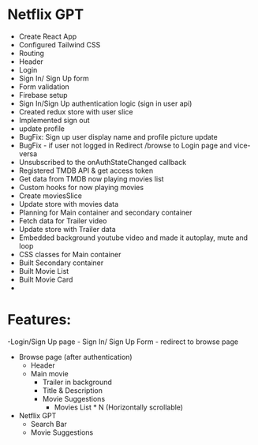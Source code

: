 # Netflix GPT

- Create React App
- Configured Tailwind CSS
- Routing
- Header
- Login
- Sign In/ Sign Up form
- Form validation
- Firebase setup
- Sign In/Sign Up authentication logic (sign in user api)
- Created redux store with user slice
- Implemented sign out
- update profile
- BugFix: Sign up user display name and profile picture update
- BugFix - if user not logged in Redirect /browse to Login page and vice-versa
- Unsubscribed to the onAuthStateChanged callback
- Registered TMDB API & get access token
- Get data from TMDB now playing movies list
- Custom hooks for now playing movies
- Create moviesSlice
- Update store with movies data
- Planning for Main container and secondary container
- Fetch data for Trailer video
- Update store with Trailer data
- Embedded background youtube video and made it autoplay, mute and loop
- CSS classes for Main container
- Built Secondary container
- Built Movie List
- Built Movie Card
- 






# Features:
-Login/Sign Up page
    - Sign In/ Sign Up Form
    - redirect to  browse page
- Browse page (after authentication)
    - Header
    - Main movie
        - Trailer in background
        - Title & Description
        - Movie Suggestions
            - Movies List * N (Horizontally scrollable)
- Netflix GPT
    - Search Bar
    - Movie Suggestions

